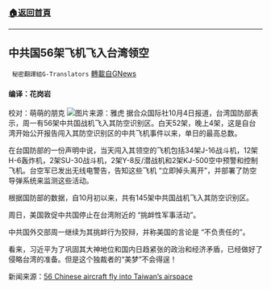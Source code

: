 ###  [:house:返回首頁](https://github.com/ourhimalayas/txt)
---


## 中共国56架飞机飞入台湾领空
` 秘密翻譯組G-Translators` [轉載自GNews](https://gnews.org/zh-hans/1573975/)

#### 编译：花岗岩
校对：萌萌的朋克
![](https://assets.gnews.org/wp-content/uploads/2021/10/4-12.jpg)图片来源：雅虎
据合众国际社10月4日报道，台湾国防部表示，周一有56架中共国战机飞入其防空识别区。白天52架，晚上4架，这是自台湾开始公开报告闯入其防空识别区的中共飞机事件以来，单日的最高总数。

在台国防部的一份声明中说，当天闯入其领空的飞机包括34架J-16战斗机，12架H-6轰炸机，2架SU-30战斗机，2架Y-8反/潜战机和2架KJ-500空中预警和控制飞机。台空军已发出无线电警告，告知这些飞机 “立即掉头离开”，并部署了防空导弹系统来监测这些活动。

根据国防部的数据，自10月初以来，共有145架中共国战机飞入其防空识别区。

周日，美国敦促中共国停止在台湾附近的 “挑衅性军事活动”。

中共国外交部周一继续为其挑衅行为狡辩，并称美国的言论是 “不负责任的”。

看来，习近平为了巩固其大神地位和国内日趋紧张的政治和经济矛盾，已经做好了侵略台湾的准备。但是这个独裁者的“美梦”不会得逞！

新闻来源：[56 Chinese aircraft fly into Taiwan’s airspace](https://www.upi.com/Top_News/World-News/2021/10/04/Taiwan-56-Chinese-aircraft-fly-into-Taiwan-airspace/9791633380483/)
